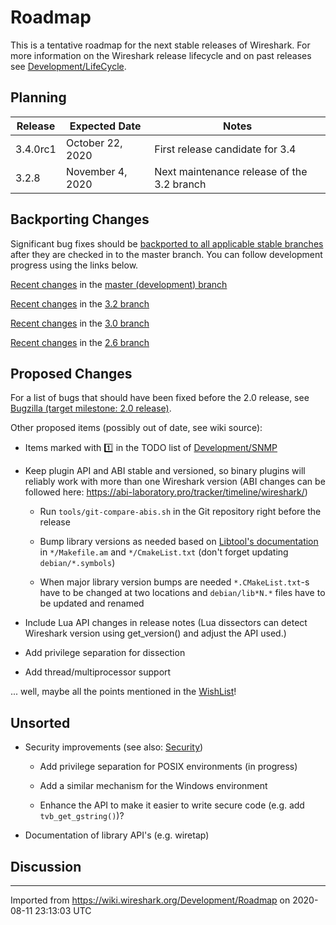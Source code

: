 # Roadmap

This is a tentative roadmap for the next stable releases of Wireshark. For more information on the Wireshark release lifecycle and on past releases see [Development/LifeCycle](/Development/LifeCycle).

## Planning

| **Release** | **Expected Date** | **Notes** |
| ---         |  ---              | ---       |
| 3.4.0rc1    | October 22, 2020   | First release candidate for 3.4 |
| 3.2.8       | November 4, 2020  | Next maintenance release of the 3.2 branch |

## Backporting Changes

Significant bug fixes should be [backported to all applicable stable branches](/Development/Backporting) after they are checked in to the master branch. You can follow development progress using the links below.

[Recent changes](https://code.wireshark.org/review/#/q/project:wireshark+AND+branch:master) in the [master (development) branch](https://code.wireshark.org/review/gitweb?p=wireshark.git;a=shortlog;h=refs/heads/master)

[Recent changes](https://code.wireshark.org/review/#/q/project:wireshark+AND+branch:master-3.2) in the [3.2 branch](https://code.wireshark.org/review/gitweb?p=wireshark.git;a=shortlog;h=refs/heads/master-3.2)

[Recent changes](https://code.wireshark.org/review/#/q/project:wireshark+AND+branch:master-3.0) in the [3.0 branch](https://code.wireshark.org/review/gitweb?p=wireshark.git;a=shortlog;h=refs/heads/master-3.0)

[Recent changes](https://code.wireshark.org/review/#/q/project:wireshark+AND+branch:master-2.6) in the [2.6 branch](https://code.wireshark.org/review/gitweb?p=wireshark.git;a=shortlog;h=refs/heads/master-2.6)

## Proposed Changes

For a list of bugs that should have been fixed before the 2.0 release, see [Bugzilla (target milestone: 2.0 release)](https://bugs.wireshark.org/bugzilla/buglist.cgi?resolution=---&target_milestone=2.0%20release).

Other proposed items (possibly out of date, see wiki source):

  - Items marked with :one: in the TODO list of [Development/SNMP](/Development/SNMP) <span class="comment" style="display:none">since rev148 2007-08-30</span>

  - Keep plugin API and ABI stable and versioned, so binary plugins will reliably work with more than one Wireshark version (ABI changes can be followed here: <https://abi-laboratory.pro/tracker/timeline/wireshark/>) <span class="comment" style="display:none">since rev2033 2011-10-30</span>
    
      - Run `tools/git-compare-abis.sh` in the Git repository right before the release <span class="comment" style="display:none">since rev2033 2011-10-30</span>
    
      - Bump library versions as needed based on [Libtool's documentation](http://www.gnu.org/software/libtool/manual/html_node/Updating-version-info.html) in `*/Makefile.am` and `*/CmakeList.txt` (don't forget updating `debian/*.symbols`) <span class="comment" style="display:none">since rev2033 2011-10-30 for autotools, rev3305 2014-05-30 for cmake</span>
    
      - When major library version bumps are needed `*.CMakeList.txt`-s have to be changed at two locations and `debian/lib*N.*` files have to be updated and renamed

  - Include Lua API changes in release notes (Lua dissectors can detect Wireshark version using get\_version() and adjust the API used.)

  - Add privilege separation for dissection <span class="comment" style="display:none">since rev10 2006-03-27</span>

  - Add thread/multiprocessor support <span class="comment" style="display:none">since rev12 2006-04-06</span>

... well, maybe all the points mentioned in the [WishList](/WishList)\!

## Unsorted

  - Security improvements (see also: [Security](/Security))
    
      - Add privilege separation for POSIX environments (in progress) <span class="comment" style="display:none">since rev8 2005-12-12</span>
    
      - Add a similar mechanism for the Windows environment <span class="comment" style="display:none">since forever rev1 2004-10-15</span>
    
      - Enhance the API to make it easier to write secure code (e.g. add `tvb_get_gstring()`)? <span class="comment" style="display:none">since forever rev1 2004-10-15</span>

  - Documentation of library API's (e.g. wiretap) <span class="comment" style="display:none">since forever rev1 2004-10-15</span>

## Discussion

---

Imported from https://wiki.wireshark.org/Development/Roadmap on 2020-08-11 23:13:03 UTC
